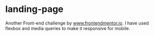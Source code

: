 # landing-page
Another Front-end challenge by www.frontendmentor.io. I have used flexbox and media queries to make it responsive for mobile.

